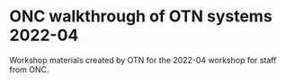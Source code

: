 # ONC walkthrough of OTN systems 2022-04
Workshop materials created by OTN for the 2022-04 workshop for staff from ONC.